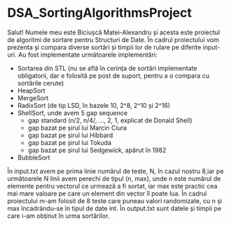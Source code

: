 # DSA_SortingAlgorithmsProject
  Salut! Numele meu este Biciușcă Matei-Alexandru și acesta este proiectul de algoritmi de sortare pentru Structuri de Date.
  În cadrul proiectului vom prezenta și compara diverse sortări și timpii lor de rulare pe diferite input-uri.
Au fost implementate următoarele implementări:
  - Sortarea din STL (nu se află în cerința de sortări implementate obligatorii, dar e folosită pe post de suport, pentru a o compara cu sortările cerute)
  - HeapSort
  - MergeSort
  - RadixSort (de tip LSD, în bazele 10, 2^8, 2^10 și 2^16)
  - ShellSort, unde avem 5 gap sequence
    - gap standard (n/2, n/4/, ..., 2, 1, explicat de Donald Shell)
    - gap bazat pe șirul lui Marcin Ciura
    - gap bazat pe șirul lui Hibbard
    - gap bazat pe șirul lui Tokuda
    - gap bazat pe șirul lui Sedgewick, apărut în 1982
  - BubbleSort
  
  
  În input.txt avem pe prima linie numărul de teste, N, în cazul nostru 8,iar pe următoarele N linii avem perechi de tipul (n, max), unde n este numărul de elemente pentru vectorul ce urmează a fi sortat, iar max este practic cea mai mare valoare pe care un element din vector îl poate lua.
  În cadrul proiectului m-am folosit de 8 teste care puneau valori randomizate, cu n și max încadrându-se în tipul de date int.
  În output.txt sunt datele și timpii pe care i-am obținut în urma sortărilor.
